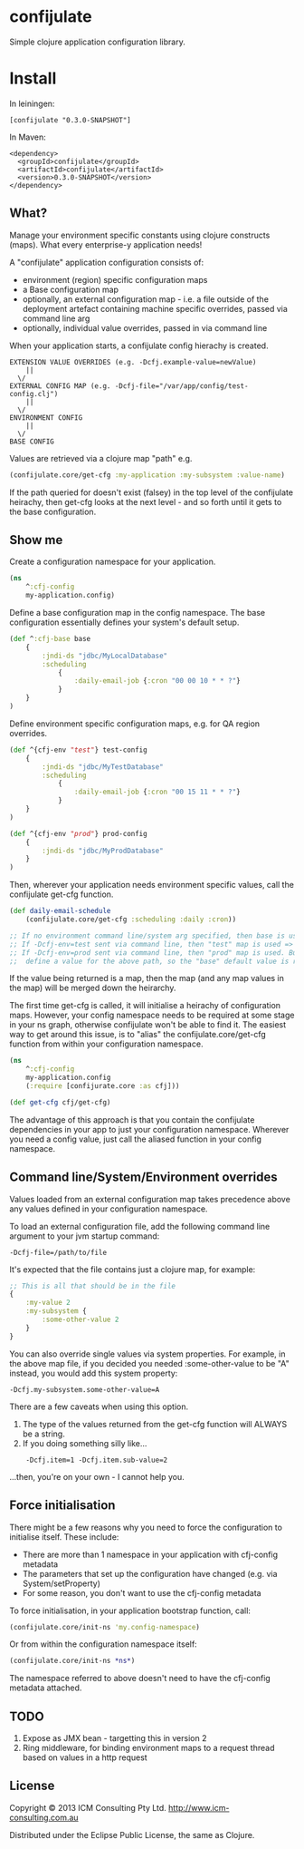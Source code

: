 # confijulate

Simple clojure application configuration library.

# Install
In leiningen:

```
[confijulate "0.3.0-SNAPSHOT"]
```

In Maven:

```
<dependency>
  <groupId>confijulate</groupId>
  <artifactId>confijulate</artifactId>
  <version>0.3.0-SNAPSHOT</version>
</dependency>
```

## What?

Manage your environment specific constants using clojure constructs (maps). What every enterprise-y application needs!

A "confijulate" application configuration consists of:

- environment (region) specific configuration maps
- a Base configuration map
- optionally, an external configuration map - i.e. a file outside of the deployment artefact containing machine specific overrides, passed via command line arg
- optionally, individual value overrides, passed in via command line

When your application starts, a confijulate config hierachy is created.

```
EXTENSION VALUE OVERRIDES (e.g. -Dcfj.example-value=newValue)
	||
  \/
EXTERNAL CONFIG MAP (e.g. -Dcfj-file="/var/app/config/test-config.clj")
	||
  \/
ENVIRONMENT CONFIG
	||
  \/
BASE CONFIG
```

Values are retrieved via a clojure map "path" e.g.
```clojure
(confijulate.core/get-cfg :my-application :my-subsystem :value-name)
```

If the path queried for doesn't exist (falsey) in the top level of the confijulate heirachy, then get-cfg looks at the next level - and so forth until it gets to the base configuration.


## Show me

Create a configuration namespace for your application.
```clojure
(ns
	^:cfj-config
	my-application.config)
```

Define a base configuration map in the config namespace. The base configuration essentially defines your system's default setup.

```clojure
(def ^:cfj-base base
	{
		:jndi-ds "jdbc/MyLocalDatabase"
	 	:scheduling
			{
				:daily-email-job {:cron "00 00 10 * * ?"}
			}
	}
)
```

Define environment specific configuration maps, e.g. for QA region overrides.

```clojure
(def ^{cfj-env "test"} test-config
	{
		:jndi-ds "jdbc/MyTestDatabase"
	 	:scheduling
			{
				:daily-email-job {:cron "00 15 11 * * ?"}
			}
	}
)

(def ^{cfj-env "prod"} prod-config
	{
		:jndi-ds "jdbc/MyProdDatabase"
	}
)
```

Then, wherever your application needs environment specific values, call the confijulate get-cfg function.

```clojure
(def daily-email-schedule
	(confijulate.core/get-cfg :scheduling :daily :cron))

;; If no environment command line/system arg specified, then base is used => "00 00 10 * * ?"
;; If -Dcfj-env=test sent via command line, then "test" map is used => "00 15 11 * * ?"
;; If -Dcfj-env=prod sent via command line, then "prod" map is used. But prod does not
;; 	define a value for the above path, so the "base" default value is returned => "00 00 10 * * ?"
```

If the value being returned is a map, then the map (and any map values in the map) will be merged down the heirarchy.


The first time get-cfg is called, it will initialise a heirachy of configuration maps. However, your config namespace needs to be required at some stage in your ns graph, otherwise confijulate won't be able to find it.
The easiest way to get around this issue, is to "alias" the confijulate.core/get-cfg function from within your configuration namespace.

```clojure
(ns
	^:cfj-config
	my-application.config
	(:require [confijurate.core :as cfj]))

(def get-cfg cfj/get-cfg)
```

The advantage of this approach is that you contain the confijulate dependencies in your app to just your configuration namespace.
Wherever you need a config value, just call the aliased function in your config namespace.


## Command line/System/Environment overrides
Values loaded from an external configuration map takes precedence above any values defined in your configuration
namespace.

To load an external configuration file, add the following command line argument to your jvm startup command:

```
-Dcfj-file=/path/to/file
```

It's expected that the file contains just a clojure map, for example:
```clojure
;; This is all that should be in the file
{
	:my-value 2
	:my-subsystem {
		:some-other-value 2
	}
}
```

You can also override single values via system properties. For example, in the above map file, if you decided you needed
:some-other-value to be "A" instead, you would add this system property:

```
-Dcfj.my-subsystem.some-other-value=A
```

There are a few caveats when using this option.
1. The type of the values returned from the get-cfg function will ALWAYS be a string.
2. If you doing something silly like...
```
	-Dcfj.item=1 -Dcfj.item.sub-value=2
```
...then, you're on your own - I cannot help you.

## Force initialisation

There might be a few reasons why you need to force the configuration to initialise itself. These include:

- There are more than 1 namespace in your application with cfj-config metadata
- The parameters that set up the configuration have changed (e.g. via System/setProperty)
- For some reason, you don't want to use the cfj-config metadata

To force initialisation, in your application bootstrap function, call:

```clojure
(confijulate.core/init-ns 'my.config-namespace)
```

Or from within the configuration namespace itself:

```clojure
(confijulate.core/init-ns *ns*)
```

The namespace referred to above doesn't need to have the cfj-config metadata attached.


## TODO

1. Expose as JMX bean - targetting this in version 2
2. Ring middleware, for binding environment maps to a request thread based on values in a http request


## License

Copyright © 2013 ICM Consulting Pty Ltd. http://www.icm-consulting.com.au

Distributed under the Eclipse Public License, the same as Clojure.
